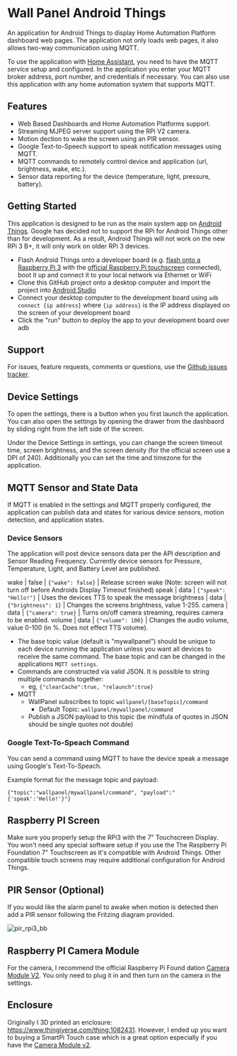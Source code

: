 # Wall Panel Android Things

An application for Android Things to display Home Automation Platform dashboard web pages.  The application not only loads web pages, it also allows two-way communication using MQTT.  

To use the application with [Home Assistant](https://home-assistant.io/getting-started/), you need to have the MQTT service setup and configured. In the application you enter your MQTT broker address, port number, and credentials if necessary. You can also use this application with any home automation system that supports MQTT. 

## Features
- Web Based Dashboards and Home Automation Platforms support.
- Streaming MJPEG server support using the RPi V2 camera.
- Motion dection to wake the screen using an PIR sensor.
- Google Text-to-Speech support to speak notification messages using MQTT.
- MQTT commands to remotely control device and application (url, brightness, wake, etc.).
- Sensor data reporting for the device (temperature, light, pressure, battery).

## Getting Started

This application is designed to be run as the main system app on [Android Things](https://developer.android.com/things). Google has decided not to support the RPi for Android Things other than for development. As a result, Android Things will not work on the new RPi 3 B+, it will only work on older RPi 3 devices.

* Flash Android Things onto a developer board (e.g. [flash onto a Raspberry Pi 3](https://developer.android.com/things/hardware/raspberrypi.html) with the [official Raspberry Pi touchscreen](https://www.raspberrypi.org/products/raspberry-pi-touch-display/) connected), boot it up and connect it to your local network via Ethernet or WiFi
* Clone this GitHub project onto a desktop computer and import the project into [Android Studio](https://developer.android.com/studio/index.html)
* Connect your desktop computer to the development board using `adb connect {ip address}` where `{ip address}` is the IP address displayed on the screen of your development board
* Click the "run" button to deploy the app to your development board over adb

## Support

For issues, feature requests, comments or questions, use the [Github issues tracker](https://github.com/thanksmister/wallpanel-android-things/issues). 

## Device Settings
To open the settings, there is a button when you first launch the application. You can also open the settings by opening the drawer from the dashbaord by sliding right from the left side of the screen.

Under the Device Settings in settings, you can change the screen timeout time, screen brightness, and the screen density (for the official screen use a DPI of 240).  Additionally you can set the time and timezone for the application. 

## MQTT Sensor and State Data
If MQTT is enabled in the settings and MQTT properly configured, the application can publish data and states for various device sensors, motion detection, and application states.

### Device Sensors
The application will post device sensors data per the API description and Sensor Reading Frequency. Currently device sensors for Pressure, Temperature, Light, and Battery Level are published. 

wake | false | ```{"wake": false}``` | Release screen wake (Note: screen will not turn off before Androids Display Timeout finished)
speak | data | ```{"speak": "Hello!"}``` | Uses the devices TTS to speak the message
brightness | data | ```{"brightness": 1}``` | Changes the screens brightness, value 1-255. 
camera | data | ```{"camera": true}``` | Turns on/off camera streaming, requires camera to be enabled.
volume | data | ```{"volume": 100}``` | Changes the audio volume, value 0-100 (in %. Does not effect TTS volume).

* The base topic value (default is "mywallpanel") should be unique to each device running the application unless you want all devices to receive the same command. The base topic and can be changed in the applications ```MQTT settings```.
* Commands are constructed via valid JSON. It is possible to string multiple commands together:
  * eg, ```{"clearCache":true, "relaunch":true}```
* MQTT
  * WallPanel subscribes to topic ```wallpanel/[baseTopic]/command```
    * Default Topic: ```wallpanel/mywallpanel/command```
  * Publish a JSON payload to this topic (be mindfula of quotes in JSON should be single quotes not double)

### Google Text-To-Speach Command
You can send a command using MQTT to have the device speak a message using Google's Text-To-Speach. 

Example format for the message topic and payload: 

```{"topic":"wallpanel/mywallpanel/command", "payload":"{'speak':'Hello!'}"}```

## Raspberry PI Screen

Make sure you properly setup the RPi3 with the 7" Touchscreen Display.  You won't need any special software setup if you use the The Raspberry Pi Foundation 7" Touchscreen as it's compatible with Android Things. Other compatible touch screens may require additional configuration for Android Things.

## PIR Sensor (Optional)

If you would like the alarm panel to awake when motion is detected then add a PIR sensor following the Fritzing diagram provided.

![pir_rpi3_bb](https://user-images.githubusercontent.com/142340/38437807-007ba368-39af-11e8-82ae-09e10959e743.png)

## Raspberry PI Camera Module

For the camera, I recommend the official Raspberry Pi Found dation [Camera Module V2](https://www.raspberrypi.org/products/camera-module-v2/).  You only need to plug it in and then turn on the camera in the settings. 

## Enclosure

Originally I 3D printed an enclosure: https://www.thingiverse.com/thing:1082431. However, I ended up you want to buying a SmartPi Touch case which is a great option especially if you have the [Camera Module v2](https://www.raspberrypi.org/products/camera-module-v2/).
